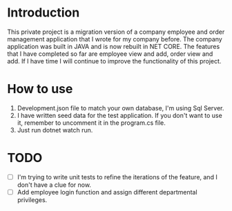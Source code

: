 # Introduction

This private project is a migration version of a company employee and order management application that I wrote for my company before. The company application was built in JAVA and is now rebuilt in NET CORE. The features that I have completed so far are employee view and add, order view and add. If I have time I will continue to improve the functionality of this project.



# How to use
1. Development.json file to match your own database, I'm using Sql Server.
2. I have written seed data for the test application. If you don't want to use it, remember to uncomment it in the program.cs file.
3. Just run dotnet watch run.

# TODO
- [ ] I'm trying to write unit tests to refine the iterations of the feature, and I don't have a clue for now.
- [ ] Add employee login function and assign different departmental privileges.
